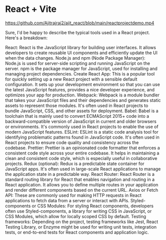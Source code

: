 # React + Vite

https://github.com/Ajitrajraj2/ajit_react/blob/main/reactprojectdemo.mp4

Sure, I'd be happy to describe the typical tools used in a React project. Here's a breakdown:

React: React is the JavaScript library for building user interfaces. It allows developers to create reusable UI components and efficiently update the UI when the data changes.
Node.js and npm (Node Package Manager): Node.js is used for server-side scripting and running JavaScript on the server. npm is the package manager for JavaScript, used for installing and managing project dependencies.
Create React App: This is a popular tool for quickly setting up a new React project with a sensible default configuration. It sets up your development environment so that you can use the latest JavaScript features, provides a nice developer experience, and optimizes your app for production.
Webpack: Webpack is a module bundler that takes your JavaScript files and their dependencies and generates static assets to represent those modules. It's often used in React projects to bundle JavaScript, CSS, and other assets for deployment.
Babel: Babel is a toolchain that is mainly used to convert ECMAScript 2015+ code into a backward-compatible version of JavaScript in current and older browsers or environments. It's commonly used in React projects to enable the use of modern JavaScript features.
ESLint: ESLint is a static code analysis tool for identifying problematic patterns found in JavaScript code. It's often used in React projects to ensure code quality and consistency across the codebase.
Prettier: Prettier is an opinionated code formatter that enforces a consistent code style across your entire codebase. It helps in maintaining a clean and consistent code style, which is especially useful in collaborative projects.
Redux (optional): Redux is a predictable state container for JavaScript apps. It's often used in large-scale React applications to manage the application state in a predictable way.
React Router: React Router is a standard routing library for React that enables navigation and routing in a React application. It allows you to define multiple routes in your application and render different components based on the current URL.
Axios or Fetch API: These are commonly used for making HTTP requests in React applications to fetch data from a server or interact with APIs.
Styled-components or CSS Modules: For styling React components, developers often use Styled-components, a library for writing CSS in JavaScript, or CSS Modules, which allow for locally scoped CSS by default.
Testing frameworks: Depending on the project, testing frameworks like Jest, React Testing Library, or Enzyme might be used for writing unit tests, integration tests, or end-to-end tests for React components and application logic.
